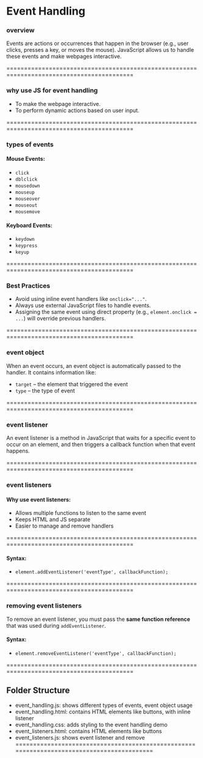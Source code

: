 # Event Handling

### **overview**

Events are actions or occurrences that happen in the browser (e.g., user clicks, presses a key, or moves the mouse). JavaScript allows us to handle these events and make webpages interactive.

==========================================================================================

### **why use JS for event handling**
- To make the webpage interactive.
- To perform dynamic actions based on user input.

==========================================================================================

### **types of events**
#### Mouse Events:

- `click`
- `dblclick`
- `mousedown`
- `mouseup`
- `mouseover`
- `mouseout`
- `mousemove`

#### Keyboard Events:

- `keydown`
- `keypress`
- `keyup`


==========================================================================================

### **Best Practices**

- Avoid using inline event handlers like `onclick="..."`.
- Always use external JavaScript files to handle events.
- Assigning the same event using direct property (e.g., `element.onclick = ...`) will override previous handlers.

==========================================================================================

### **event object**

When an event occurs, an event object is automatically passed to the handler. It contains information like:
- `target` – the element that triggered the event
- `type` – the type of event

==========================================================================================

### **event listener**

An event listener is a method in JavaScript that waits for a specific event to occur on an element, and then triggers a callback function when that event happens.

==========================================================================================

### **event listeners**

#### Why use event listeners:
- Allows multiple functions to listen to the same event
- Keeps HTML and JS separate
- Easier to manage and remove handlers

==========================================================================================

#### Syntax:
- `element.addEventListener('eventType', callbackFunction);`

==========================================================================================

### **removing event listeners**

To remove an event listener, you must pass the **same function reference** that was used during `addEventListener`.

#### Syntax:
- `element.removeEventListener('eventType', callbackFunction);`

==========================================================================================

## Folder Structure
- event_handling.js: shows different types of events, event object usage
- event_handling.html: contains HTML elements like buttons, with inline listener
- event_handling.css: adds styling to the event handling demo
- event_listeners.html: contains HTML elements like buttons
- event_listeners.js: shows event listener and remove
==========================================================================================
